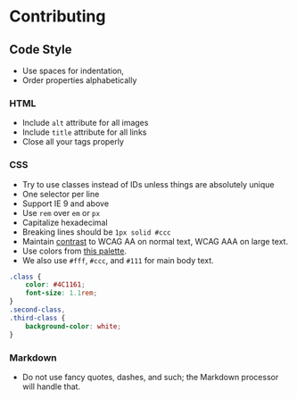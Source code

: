 # Contributing

## Code Style

- Use spaces for indentation,
- Order properties alphabetically

### HTML
- Include `alt` attribute for all images
- Include `title` attribute for all links
- Close all your tags properly

### CSS
- Try to use classes instead of IDs unless things are absolutely unique
- One selector per line
- Support IE 9 and above
- Use `rem` over `em` or `px`
- Capitalize hexadecimal
- Breaking lines should be `1px solid #ccc`
- Maintain [contrast](http://webaim.org/resources/contrastchecker/) to WCAG AA on normal text, WCAG AAA on large text.
- Use colors from [this palette](https://color.adobe.com/Royal-Purples-color-theme-7468845/edit/?copy=true&base=2&rule=Custom&selected=4&name=Copy%20of%20Royal%20Purples&mode=rgb&rgbvalues=0.2980392156862745,0.06666666666666667,0.3803921568627451,0.8,0.14901960784313725,0.1411764705882353,0.403921568627451,0,0.6784313725490196,0.5372549019607843,0.12156862745098039,0.6784313725490196,1,0.7137254901960784,0.08627450980392157&swatchOrder=0,1,2,3,4).
- We also use `#fff`, `#ccc`, and `#111` for main body text.

```css
.class {
	color: #4C1161;
	font-size: 1.1rem;
}
.second-class,
.third-class {
	background-color: white;
}
```

### Markdown
- Do not use fancy quotes, dashes, and such; the Markdown processor will handle that.
